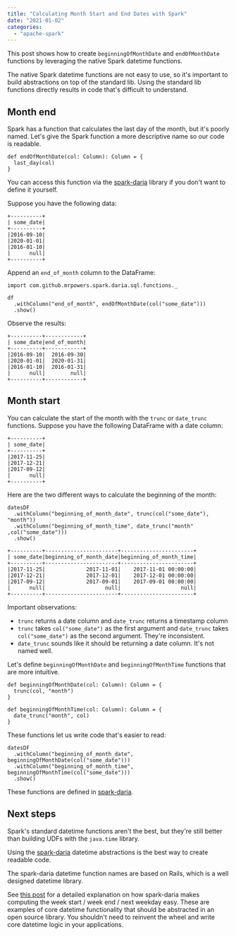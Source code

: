 ```yaml
---
title: "Calculating Month Start and End Dates with Spark"
date: "2021-01-02"
categories: 
  - "apache-spark"
---
```


This post shows how to create `beginningOfMonthDate` and `endOfMonthDate` functions by leveraging the native Spark datetime functions.

The native Spark datetime functions are not easy to use, so it's important to build abstractions on top of the standard lib. Using the standard lib functions directly results in code that's difficult to understand.

## Month end

Spark has a function that calculates the last day of the month, but it's poorly named. Let's give the Spark function a more descriptive name so our code is readable.

```
def endOfMonthDate(col: Column): Column = {
  last_day(col)
}
```

You can access this function via the [spark-daria](https://github.com/MrPowers/spark-daria) library if you don't want to define it yourself.

Suppose you have the following data:

```
+----------+
| some_date|
+----------+
|2016-09-10|
|2020-01-01|
|2016-01-10|
|      null|
+----------+
```

Append an `end_of_month` column to the DataFrame:

```
import com.github.mrpowers.spark.daria.sql.functions._

df
  .withColumn("end_of_month", endOfMonthDate(col("some_date")))
  .show()
```

Observe the results:

```
+----------+------------+
| some_date|end_of_month|
+----------+------------+
|2016-09-10|  2016-09-30|
|2020-01-01|  2020-01-31|
|2016-01-10|  2016-01-31|
|      null|        null|
+----------+------------+
```

## Month start

You can calculate the start of the month with the `trunc` or `date_trunc` functions. Suppose you have the following DataFrame with a date column:

```
+----------+
| some_date|
+----------+
|2017-11-25|
|2017-12-21|
|2017-09-12|
|      null|
+----------+
```

Here are the two different ways to calculate the beginning of the month:

```
datesDF
  .withColumn("beginning_of_month_date", trunc(col("some_date"), "month"))
  .withColumn("beginning_of_month_time", date_trunc("month" ,col("some_date")))
  .show()
```

```
+----------+-----------------------+-----------------------+
| some_date|beginning_of_month_date|beginning_of_month_time|
+----------+-----------------------+-----------------------+
|2017-11-25|             2017-11-01|    2017-11-01 00:00:00|
|2017-12-21|             2017-12-01|    2017-12-01 00:00:00|
|2017-09-12|             2017-09-01|    2017-09-01 00:00:00|
|      null|                   null|                   null|
+----------+-----------------------+-----------------------+
```

Important observations:

- `trunc` returns a date column and `date_trunc` returns a timestamp column
- `trunc` takes `col("some_date")` as the first argument and `date_trunc` takes `col("some_date")` as the second argument. They're inconsistent.
- `date_trunc` sounds like it should be returning a date column. It's not named well.

Let's define `beginningOfMonthDate` and `beginningOfMonthTime` functions that are more intuitive.

```
def beginningOfMonthDate(col: Column): Column = {
  trunc(col, "month")
}

def beginningOfMonthTime(col: Column): Column = {
  date_trunc("month", col)
}
```

These functions let us write code that's easier to read:

```
datesDF
  .withColumn("beginning_of_month_date", beginningOfMonthDate(col("some_date")))
  .withColumn("beginning_of_month_time", beginningOfMonthTime(col("some_date")))
  .show()
```

These functions are defined in [spark-daria](https://github.com/MrPowers/spark-daria).

## Next steps

Spark's standard datetime functions aren't the best, but they're still better than building UDFs with the `java.time` library.

Using the [spark-daria](https://github.com/MrPowers/spark-daria) datetime abstractions is the best way to create readable code.

The spark-daria datetime function names are based on Rails, which is a well designed datetime library.

See [this post](https://mungingdata.com/apache-spark/week-end-start-dayofweek-next-day/) for a detailed explanation on how spark-daria makes computing the week start / week end / next weekday easy. These are examples of core datetime functionality that should be abstracted in an open source library. You shouldn't need to reinvent the wheel and write core datetime logic in your applications.
